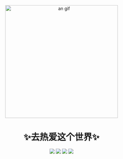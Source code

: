 <div align="center">
<img height="360" src="https://img2.imgtp.com/2024/03/16/BJ8vR1vK.gif" alt="an gif" />
</div>



<h1 align="center">✨去热爱这个世界✨</h1>

<ul style="display:none">
    <li>
        <h4>Tasklist 正在开发....</h4>
    </li>
    <li>
        <h4>共享休息舱系统 正在开发....</h4>
    </li>
     <li>
        <h4>某个H5游戏 提上日程....</h4>
    </li>
    <li>
        <h4>某个实用性网站 提上日程....</h4>
    </li>
    <li>
        <h4>某个Bot 泡汤中....</h4>
    </li>
    <li>
        <h4>捞钱中....</h4>
    </li>
</ul>

<p style="pointer-events: none;"  align="center">

<img src="https://img.shields.io/badge/javascript-2f2e2d.svg?&style=for-the-badge&logo=javascript&logoColor=f7df1e"/>
<img src="https://img.shields.io/badge/typescript%20-%23007ACC.svg?&style=for-the-badge&logo=typescript&logoColor=white"/>
<img src="https://img.shields.io/badge/python-457faf.svg?&style=for-the-badge&logo=python&logoColor=fde054"/>
<img src="https://img.shields.io/badge/C-fffcfc.svg?&style=for-the-badge&logo=C&logoColor=a7b8ca"/>

</p>

